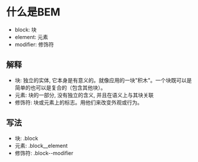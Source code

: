 # 什么是BEM

- block: 块
- element: 元素
- modifier: 修饰符

## 解释

- 块: 独立的实体, 它本身是有意义的。就像应用的一块"积木"。一个块既可以是简单的也可以是复合的（包含其他块）。
- 元素: 块的一部分, 没有独立的含义, 并且在语义上与其块关联
- 修饰符: 块或元素上的标志。用他们来改变外观或行为。

## 写法

- 块: .block
- 元素: .block__element
- 修饰符: .block--modifier


